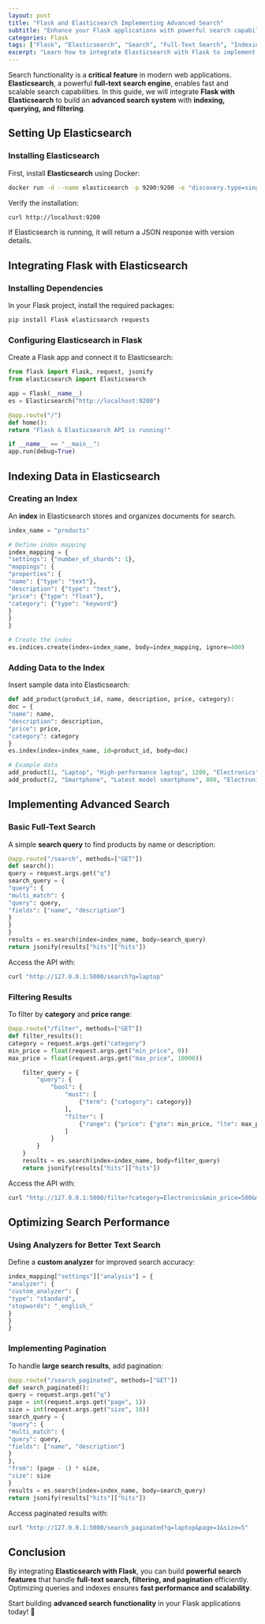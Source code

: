 ```yaml
---
layout: post
title: "Flask and Elasticsearch Implementing Advanced Search"
subtitle: "Enhance your Flask applications with powerful search capabilities using Elasticsearch"
categories: Flask
tags: ["Flask", "Elasticsearch", "Search", "Full-Text Search", "Indexing", "Big Data"]
excerpt: "Learn how to integrate Elasticsearch with Flask to implement advanced search functionalities. This guide covers indexing, querying, and optimizing search performance."
---
```




Search functionality is a **critical feature** in modern web applications. **Elasticsearch**, a powerful **full-text search engine**, enables fast and scalable search capabilities. In this guide, we will integrate **Flask with Elasticsearch** to build an **advanced search system** with **indexing, querying, and filtering**.

## Setting Up Elasticsearch

### Installing Elasticsearch

First, install **Elasticsearch** using Docker:

```bash
docker run -d --name elasticsearch -p 9200:9200 -e "discovery.type=single-node" docker.elastic.co/elasticsearch/elasticsearch:8.4.0
```

Verify the installation:

```bash
curl http://localhost:9200
```

If Elasticsearch is running, it will return a JSON response with version details.

## Integrating Flask with Elasticsearch

### Installing Dependencies

In your Flask project, install the required packages:

```bash
pip install Flask elasticsearch requests
```

### Configuring Elasticsearch in Flask

Create a Flask app and connect it to Elasticsearch:

```python
from flask import Flask, request, jsonify
from elasticsearch import Elasticsearch

app = Flask(__name__)
es = Elasticsearch("http://localhost:9200")

@app.route("/")
def home():
return "Flask & Elasticsearch API is running!"

if __name__ == "__main__":
app.run(debug=True)
```

## Indexing Data in Elasticsearch

### Creating an Index

An **index** in Elasticsearch stores and organizes documents for search.

```python
index_name = "products"

# Define index mapping
index_mapping = {
"settings": {"number_of_shards": 1},
"mappings": {
"properties": {
"name": {"type": "text"},
"description": {"type": "text"},
"price": {"type": "float"},
"category": {"type": "keyword"}
}
}
}

# Create the index
es.indices.create(index=index_name, body=index_mapping, ignore=400)
```

### Adding Data to the Index

Insert sample data into Elasticsearch:

```python
def add_product(product_id, name, description, price, category):
doc = {
"name": name,
"description": description,
"price": price,
"category": category
}
es.index(index=index_name, id=product_id, body=doc)

# Example data
add_product(1, "Laptop", "High-performance laptop", 1200, "Electronics")
add_product(2, "Smartphone", "Latest model smartphone", 800, "Electronics")
```

## Implementing Advanced Search

### Basic Full-Text Search

A simple **search query** to find products by name or description:

```python
@app.route("/search", methods=["GET"])
def search():
query = request.args.get("q")
search_query = {
"query": {
"multi_match": {
"query": query,
"fields": ["name", "description"]
}
}
}
results = es.search(index=index_name, body=search_query)
return jsonify(results["hits"]["hits"])
```

Access the API with:

```bash
curl "http://127.0.0.1:5000/search?q=laptop"
```

### Filtering Results

To filter by **category** and **price range**:

```python
@app.route("/filter", methods=["GET"])
def filter_results():
category = request.args.get("category")
min_price = float(request.args.get("min_price", 0))
max_price = float(request.args.get("max_price", 10000))

    filter_query = {
        "query": {
            "bool": {
                "must": [
                    {"term": {"category": category}}
                ],
                "filter": [
                    {"range": {"price": {"gte": min_price, "lte": max_price}}}
                ]
            }
        }
    }
    results = es.search(index=index_name, body=filter_query)
    return jsonify(results["hits"]["hits"])
```

Access the API with:

```bash
curl "http://127.0.0.1:5000/filter?category=Electronics&min_price=500&max_price=1500"
```

## Optimizing Search Performance

### Using Analyzers for Better Text Search

Define a **custom analyzer** for improved search accuracy:

```python
index_mapping["settings"]["analysis"] = {
"analyzer": {
"custom_analyzer": {
"type": "standard",
"stopwords": "_english_"
}
}
}
```

### Implementing Pagination

To handle **large search results**, add pagination:

```python
@app.route("/search_paginated", methods=["GET"])
def search_paginated():
query = request.args.get("q")
page = int(request.args.get("page", 1))
size = int(request.args.get("size", 10))
search_query = {
"query": {
"multi_match": {
"query": query,
"fields": ["name", "description"]
}
},
"from": (page - 1) * size,
"size": size
}
results = es.search(index=index_name, body=search_query)
return jsonify(results["hits"]["hits"])
```

Access paginated results with:

```bash
curl "http://127.0.0.1:5000/search_paginated?q=laptop&page=1&size=5"
```

## Conclusion

By integrating **Elasticsearch with Flask**, you can build **powerful search features** that handle **full-text search, filtering, and pagination** efficiently. Optimizing queries and indexes ensures **fast performance and scalability**.

Start building **advanced search functionality** in your Flask applications today! 🚀  
